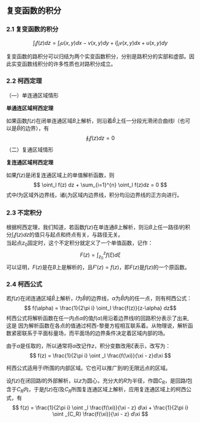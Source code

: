## 复变函数的积分

### 2.1 复变函数的积分

$$ \int_l f(z) dz = \int_l u(x, y) dx - v(x, y)dy + i \int_l v(x, y)dx + u(x, y) dy $$

复变函数的路积分可以归结为两个实变函数积分，分别是路积分的实部和虚部。因此实变函数线积分的许多性质也对路积分成立。

### 2.2 柯西定理

（—）单连通区域情形  

**单通连区域柯西定理**  

如果函数$f(z)$在闭单连通区域$B$上解析，则沿着$\bar{B}$上任一分段光滑闭合曲线l（也可以是$\bar{B}$的边界），有
$$ \oint_l f(z) dz = 0 $$
（二）复通区域情形

**复连通区域柯西定理**

如果$f(z)$是闭复连通区域上的单值解析函数，则
$$ \oint_l f(z) dz + \sum_{i=1}^{n} \oint_l f(z)dz = 0 $$
式中$l$为区域外边界线，诸$l_i$为区域内边界线，积分均沿边界线的正方向进行。

### 2.3 不定积分

根据柯西定理，我们知道，若函数$f(z)$在单连通$B$上解析，则沿$B$上任一路径$l$的积分$\int_l f(z)dz$的值只与起点和终点有关，与路径无关。  
当起点$z_0$固定时，这个不定积分就定义了一个单值函数，记作：
$$ F(z) = \int _{z_0}^z f(\xi) d\xi$$
可以证明，$F(z)$是在$B$上是解析的，且$F'(z) = f(z)$，即$F(z)$是$f(z)$的一个原函数。

### 2.4 柯西公式

若$f(z)$在闭连通区域$\bar{B}$上解析，$l$为$\bar{B}$的边界线，$\alpha$为$\bar{B}$内的任一点，则有柯西公式：
$$ f(\alpha) = \frac{1}{2\pi i} \oint_l \frac{f(z)}{z-\alpha} dz$$
柯西公式将解析函数在任一内点$\alpha$的值$f(\alpha)$用沿着边界线$l$的回路积分表示了出来, 这是
因为解析函数在各点的值通过柯西-黎曼方程相互联系着。从物理说，解析函数紧密联系于平面标量场，而平面场的边界条件决定着区域内部的场。

由于$\alpha$是任取的，所以通常将$\alpha$改记作$z$，积分变数改用$\xi$表示，改写为：
$$ f(z) = \frac{1}{2\pi i} \oint _l \frac{f(\xi)}{\xi - z}d\xi $$

柯西公式适用于$l$所围的内部区域。它也可以推广到$l$的无限远点的区域。

设$f(z)$在闭回路$l$的外部解析，以$z$为圆心，充分大的$R$为半径，作圆$C_R$，是回路$l$包含于$C_R$内，于是$f(z)$在$l$及$C_R$所围复连通区域上解析，应用复连通区域上的柯西公式，有
$$ f(z) = \frac{1}{2\pi i} \oint _l \frac{f(\xi)}{\xi - z} d\xi + \frac{1}{2\pi i} \oint _{C_R} \frac{f(\xi)}{\xi - z} d\xi $$


